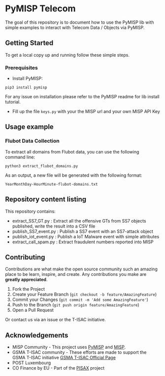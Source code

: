 # PyMISP Telecom

The goal of this repository is to document how to use the PyMISP lib with simple examples to interact with Telecom Data / Objects via PyMISP.

## Getting Started

To get a local copy up and running follow these simple steps.

### Prerequisites

* Install PyMISP: 
```
pip3 install pymisp
```
For any issue on installation please refer to the PyMISP readme for lib install tutorial.

* Fill up the file ```keys.py``` with your the MISP url and your own MISP API Key

## Usage example

### Flubot Data Collection
To extract all domains from Flubot data, you can use the following command line:
```
python3 extract_flubot_domains.py
```
As an output, a new file will be generated with the following format:
```
YearMonthDay-HourMinute-flubot-domains.txt
```

## Repository content listing

This repository contains:
* extract_SS7_GT.py : Extract all the offensive GTs from SS7 objects published, write the result into a CSV file
* publish_SS7_event.py : Publish a SS7 event with an SS7-attack object
* publish_iot_event.py : Publish a IoT Malware event with simple attributes
* extract_call_spam.py : Extract fraudulent numbers reported into MISP

## Contributing

Contributions are what make the open source community such an amazing place to be learn, inspire, and create. Any contributions you make are **greatly appreciated**.

1. Fork the Project
2. Create your Feature Branch (`git checkout -b feature/AmazingFeature`)
3. Commit your Changes (`git commit -m 'Add some AmazingFeature'`)
4. Push to the Branch (`git push origin feature/AmazingFeature`)
5. Open a Pull Request

Or contact us via an issue or the T-ISAC initiative.

## Acknowledgements
* MISP Community - This project uses [PyMISP](https://github.com/MISP/PyMISP) and [MISP](https://github.com/MISP/MISP). 
* GSMA T-ISAC community - These efforts are made to support the GSMA T-ISAC initiative [GSMA T-ISAC Official Page](https://www.gsma.com/security/t-isac/)
* POST Luxembourg
* CO Finance by EU - Part of the [PISAX](https://www.pisax.org/) project
